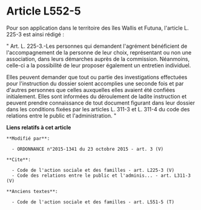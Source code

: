 # Article L552-5

Pour son application dans le territoire des îles Wallis et Futuna, l'article L. 225-3 est ainsi rédigé : 

" Art. L. 225-3.-Les personnes qui demandent l'agrément bénéficient de l'accompagnement de la personne de leur choix,
représentant ou non une association, dans leurs démarches auprès de la commission. Néanmoins, celle-ci a la possibilité de
leur proposer également un entretien individuel. 

Elles peuvent demander que tout ou partie des investigations effectuées pour l'instruction du dossier soient accomplies une
seconde fois et par d'autres personnes que celles auxquelles elles avaient été confiées initialement. Elles sont informées du
déroulement de ladite instruction et peuvent prendre connaissance de tout document figurant dans leur dossier dans les
conditions fixées par les articles L. 311-3 et L. 311-4 du code des relations entre le public et l'administration. "

**Liens relatifs à cet article**

	**Modifié par**:

	  - ORDONNANCE n°2015-1341 du 23 octobre 2015 - art. 3 (V)

	**Cite**:

	  - Code de l'action sociale et des familles - art. L225-3 (V)
	  - Code des relations entre le public et l'adminis... - art. L311-3 (V)

	**Anciens textes**:

	  - Code de l'action sociale et des familles - art. L551-5 (T)
